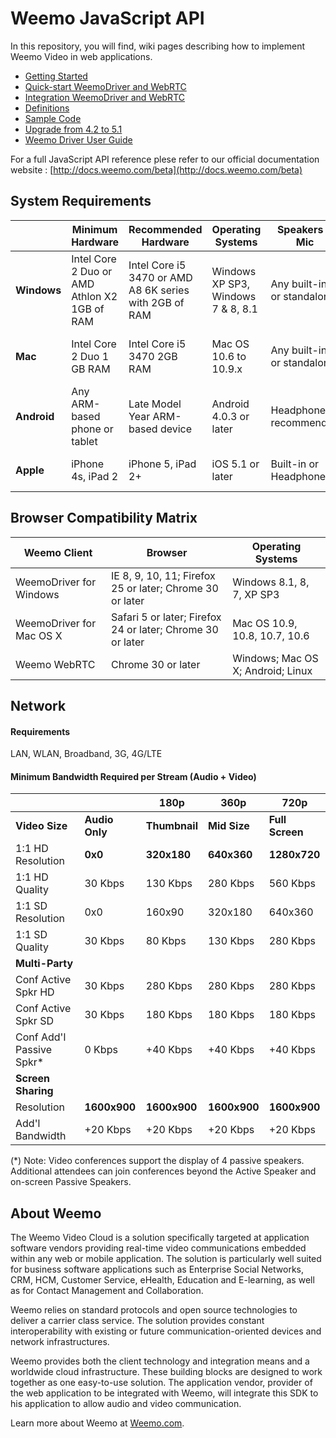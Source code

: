 # Weemo JavaScript API


In this repository, you will find, wiki pages describing how to implement Weemo Video in web applications.

- [Getting Started](start.md)
- [Quick-start WeemoDriver and WebRTC](quickstart.md)
- [Integration WeemoDriver and WebRTC](integration.md)
- [Definitions](naming.md)
- [Sample Code](https://github.com/weemo/Weemo.js/tree/master/examples)
- [Upgrade from 4.2 to 5.1](upgrade42.md)
- [Weemo Driver User Guide](userguide.md)

For a full JavaScript API reference plese refer to our official documentation website : [http://docs.weemo.com/beta](http://docs.weemo.com/beta)


## System Requirements

| | Minimum Hardware| Recommended Hardware| Operating Systems| Speakers & Mic| Webcam|
|---|---|---|---|---|---|
| **Windows**| Intel Core 2 Duo or AMD Athlon X2 1GB of RAM| Intel Core i5 3470 or AMD A8 6K series with 2GB of RAM| Windows XP SP3, Windows 7 & 8, 8.1| Any built-in or standalone|Any built-in or standalone, 720p camera recommended|
| **Mac**| Intel Core 2 Duo 1 GB RAM| Intel Core i5 3470 2GB RAM| Mac OS 10.6 to 10.9.x| Any built-in or standalone|Any built-in or standalone, 720p camera recommended|
| **Android**| Any ARM-based phone or tablet| Late Model Year ARM-based device |Android 4.0.3 or later| Headphones recommended| Front or back device camera|
| **Apple**| iPhone 4s, iPad 2| iPhone 5, iPad 2+| iOS 5.1 or later| Built-in or Headphones| Front or back device camera|


## Browser Compatibility Matrix

| Weemo Client | Browser | Operating Systems |
|---|---|---|
| WeemoDriver for Windows | IE 8, 9, 10, 11; Firefox 25 or later; Chrome 30 or later | Windows 8.1, 8, 7, XP SP3 |
| WeemoDriver for Mac OS X | Safari 5  or later; Firefox 24 or later; Chrome 30 or later | Mac OS 10.9, 10.8, 10.7, 10.6 |
| Weemo WebRTC | Chrome 30 or later | Windows; Mac OS X; Android; Linux |


## Network 
#### Requirements
LAN, WLAN, Broadband, 3G, 4G/LTE

#### Minimum Bandwidth Required per Stream (Audio + Video)

| | | 180p | 360p | 720p |
|---|---|---|---|---|
| **Video Size** | **Audio Only** | **Thumbnail** | **Mid Size** | **Full Screen** |
| 1:1 HD Resolution | **0x0** | **320x180** | **640x360** | **1280x720** |
| 1:1 HD Quality | 30 Kbps | 130 Kbps | 280 Kbps | 560 Kbps |
| 1:1 SD Resolution | 0x0 | 160x90 | 320x180 | 640x360 |
| 1:1 SD Quality | 30 Kbps | 80 Kbps | 130 Kbps | 280 Kbps |
| **Multi-Party** | | | | |
| Conf Active Spkr HD | 30 Kbps | 280 Kbps | 280 Kbps | 280 Kbps |
| Conf Active Spkr SD | 30 Kbps | 180 Kbps | 180 Kbps | 180 Kbps |
| Conf Add'l Passive Spkr* |  0 Kbps | +40 Kbps | +40 Kbps | +40 Kbps |
| **Screen Sharing** | | | | |
| Resolution | **1600x900** | **1600x900** | **1600x900** | **1600x900** |
| Add'l Bandwidth | +20 Kbps | +20 Kbps | +20 Kbps | +20 Kbps |

(*) Note: Video conferences support the display of 4 passive speakers. Additional attendees can join conferences beyond the Active Speaker and on-screen Passive Speakers.


## About Weemo

The Weemo Video Cloud is a solution specifically targeted at application software vendors providing real-time video communications embedded within any web or mobile application. The solution is particularly well suited for business software applications such as Enterprise Social Networks, CRM, HCM, Customer Service, eHealth, Education and E-learning, as well as for Contact Management and Collaboration.

Weemo relies on standard protocols and open source technologies to deliver a carrier class service. The solution provides constant interoperability with existing or future communication-oriented devices and network infrastructures.

Weemo provides both the client technology and integration means and a worldwide cloud infrastructure. These building blocks are designed to work together as one easy-to-use solution. The application vendor, provider of the web application to be integrated with Weemo, will integrate this SDK to his application to allow audio and video communication.

Learn more about Weemo at <a href="http://www.weemo.com">Weemo.com</a>.

